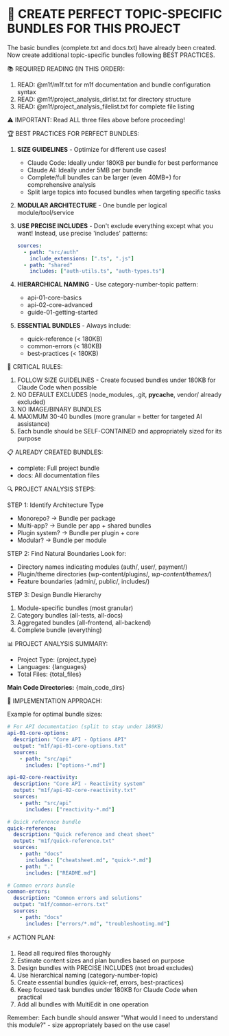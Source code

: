 🎯 CREATE PERFECT TOPIC-SPECIFIC BUNDLES FOR THIS PROJECT
============================================================

The basic bundles (complete.txt and docs.txt) have already been created.
Now create additional topic-specific bundles following BEST PRACTICES.

📚 REQUIRED READING (IN THIS ORDER):
1. READ: @m1f/m1f.txt for m1f documentation and bundle configuration syntax
2. READ: @m1f/project_analysis_dirlist.txt for directory structure
3. READ: @m1f/project_analysis_filelist.txt for complete file listing

⚠️ IMPORTANT: Read ALL three files above before proceeding!

🏆 BEST PRACTICES FOR PERFECT BUNDLES:

1. **SIZE GUIDELINES** - Optimize for different use cases!
   - Claude Code: Ideally under 180KB per bundle for best performance
   - Claude AI: Ideally under 5MB per bundle
   - Complete/full bundles can be larger (even 40MB+) for comprehensive analysis
   - Split large topics into focused bundles when targeting specific tasks

2. **MODULAR ARCHITECTURE** - One bundle per logical module/tool/service

3. **USE PRECISE INCLUDES** - Don't exclude everything except what you want!
   Instead, use precise 'includes' patterns:
   ```yaml
   sources:
     - path: "src/auth"
       include_extensions: [".ts", ".js"]
     - path: "shared"
       includes: ["auth-utils.ts", "auth-types.ts"]
   ```

4. **HIERARCHICAL NAMING** - Use category-number-topic pattern:
   - api-01-core-basics
   - api-02-core-advanced
   - guide-01-getting-started

5. **ESSENTIAL BUNDLES** - Always include:
   - quick-reference (< 180KB)
   - common-errors (< 180KB)
   - best-practices (< 180KB)

🚨 CRITICAL RULES:
1. FOLLOW SIZE GUIDELINES - Create focused bundles under 180KB for Claude Code when possible
2. NO DEFAULT EXCLUDES (node_modules, .git, __pycache__, vendor/ already excluded)
3. NO IMAGE/BINARY BUNDLES
4. MAXIMUM 30-40 bundles (more granular = better for targeted AI assistance)
5. Each bundle should be SELF-CONTAINED and appropriately sized for its purpose

📋 ALREADY CREATED BUNDLES:
- complete: Full project bundle
- docs: All documentation files

🔍 PROJECT ANALYSIS STEPS:

STEP 1: Identify Architecture Type
- Monorepo? → Bundle per package
- Multi-app? → Bundle per app + shared bundles
- Plugin system? → Bundle per plugin + core
- Modular? → Bundle per module

STEP 2: Find Natural Boundaries
Look for:
- Directory names indicating modules (auth/, user/, payment/)
- Plugin/theme directories (wp-content/plugins/*, wp-content/themes/*)
- Feature boundaries (admin/, public/, includes/)

STEP 3: Design Bundle Hierarchy
1. Module-specific bundles (most granular)
2. Category bundles (all-tests, all-docs)
3. Aggregated bundles (all-frontend, all-backend)
4. Complete bundle (everything)

📊 PROJECT ANALYSIS SUMMARY:
- Project Type: {project_type}
- Languages: {languages}
- Total Files: {total_files}

**Main Code Directories:**
{main_code_dirs}

📝 IMPLEMENTATION APPROACH:

Example for optimal bundle sizes:
```yaml
# For API documentation (split to stay under 180KB)
api-01-core-options:
  description: "Core API - Options API"
  output: "m1f/api-01-core-options.txt"
  sources:
    - path: "src/api"
      includes: ["options-*.md"]

api-02-core-reactivity:
  description: "Core API - Reactivity system"
  output: "m1f/api-02-core-reactivity.txt"
  sources:
    - path: "src/api"
      includes: ["reactivity-*.md"]

# Quick reference bundle
quick-reference:
  description: "Quick reference and cheat sheet"
  output: "m1f/quick-reference.txt"
  sources:
    - path: "docs"
      includes: ["cheatsheet.md", "quick-*.md"]
    - path: "."
      includes: ["README.md"]

# Common errors bundle
common-errors:
  description: "Common errors and solutions"
  output: "m1f/common-errors.txt"
  sources:
    - path: "docs"
      includes: ["errors/*.md", "troubleshooting.md"]
```

⚡ ACTION PLAN:
1. Read all required files thoroughly
2. Estimate content sizes and plan bundles based on purpose
3. Design bundles with PRECISE INCLUDES (not broad excludes)
4. Use hierarchical naming (category-number-topic)
5. Create essential bundles (quick-ref, errors, best-practices)
6. Keep focused task bundles under 180KB for Claude Code when practical
7. Add all bundles with MultiEdit in one operation

Remember: Each bundle should answer "What would I need to understand this module?" - size appropriately based on the use case!